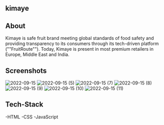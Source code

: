 ## kimaye
## About
Kimaye is safe fruit brand meeting global standards of food safety and providing transparency to its consumers through its tech-driven platform (""FruitRoute""). Today, Kimaye is present in most premium retailers in Europe, Middle East and India.

## Screenshots
![2022-09-15](https://user-images.githubusercontent.com/101567990/190312940-86f7bf8a-3270-4aec-b958-adc9e5e28a45.png)
![2022-09-15 (5)](https://user-images.githubusercontent.com/101567990/190312969-36216d16-ea81-4bd3-b8bd-ce0b6323bc60.png)
![2022-09-15 (7)](https://user-images.githubusercontent.com/101567990/190313003-7bb6a893-8e8c-4fd2-9ef1-64178b02bf74.png)
![2022-09-15 (8)](https://user-images.githubusercontent.com/101567990/190313050-6c0cd4df-786c-4509-9d69-69496aac7d08.png)
![2022-09-15 (9)](https://user-images.githubusercontent.com/101567990/190313053-41d07828-fd56-4ac1-a31c-6e3e99d33fde.png)
![2022-09-15 (10)](https://user-images.githubusercontent.com/101567990/190313059-78c15ec8-6266-4851-9e61-38f6cb0f746a.png)
![2022-09-15 (11)](https://user-images.githubusercontent.com/101567990/190313290-f0d3ad50-16ca-40b4-a4fd-b64a36555a75.png)

## Tech-Stack
-HTML
-CSS
-JavaScript
